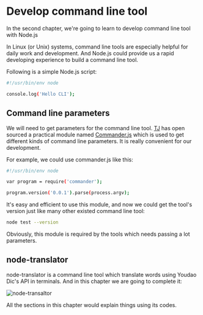 # Develop command line tool

In the second chapter, we're going to learn to develop command line tool with Node.js

In Linux (or Unix) systems, command line tools are especially helpful for daily work and development. And Node.js could provide us a rapid developing experience to build a command line tool.

Following is a simple Node.js script:

```sh
#!/usr/bin/env node

console.log('Hello CLI');
```

## Command line parameters

We will need to get parameters for the command line tool. [TJ](https://github.com/tj) has open sourced a practical module named [Commander.js](https://github.com/tj/commander.js) which is used to get different kinds of command line parameters. It is really convenient for our development.

For example, we could use commander.js like this:

```sh
#!/usr/bin/env node

var program = require('commander');

program.version('0.0.1').parse(process.argv);
```

It's easy and efficient to use this module, and now we could get the tool's version just like many other existed command line tool:

```sh
node test --version
```

Obviously, this module is required by the tools which needs passing a lot parameters.

## node-translator

node-translator is a command line tool which translate words using Youdao Dic's API in terminals. And in this chapter we are going to complete it:

![node-transaltor](http://7u2gnn.com1.z0.glb.clouddn.com/node-translator.png)

All the sections in this chapter would explain things using its codes.
